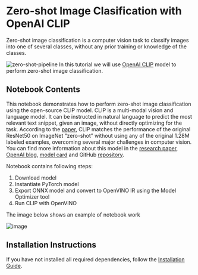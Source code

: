 # Zero-shot Image Clasification with OpenAI CLIP
Zero-shot image classification is a computer vision task to classify images into one of several classes, without any prior training or knowledge of the classes. 

![zero-shot-pipeline](https://user-images.githubusercontent.com/29454499/207773481-d77cacf8-6cdc-4765-a31b-a1669476d620.png)
In this tutorial we will use [OpenAI CLIP](https://github.com/openai/CLIP) model to perform zero-shot image classification. 


## Notebook Contents

This notebook demonstrates how to perform zero-shot image classification using the open-source CLIP model. CLIP is a multi-modal vision and language model. It can be instructed in natural language to predict the most relevant text snippet, given an image, without directly optimizing for the task. According to the [paper](https://arxiv.org/abs/2103.00020), CLIP matches the performance of the original ResNet50 on ImageNet “zero-shot” without using any of the original 1.28M labeled examples, overcoming several major challenges in computer vision.
You can find more information about this model in the [research paper](https://arxiv.org/abs/2103.00020), [OpenAI blog](https://openai.com/blog/clip/), [model card](https://github.com/openai/CLIP/blob/main/model-card.md) and GitHub [repository](https://github.com/openai/CLIP).

Notebook contains following steps:
1. Download model
2. Instantiate PyTorch model
3. Export ONNX model and convert to OpenVINO IR using the Model Optimizer tool
4. Run CLIP with OpenVINO

The image below shows an example of notebook work

![image](https://user-images.githubusercontent.com/29454499/207795060-437b42f9-e801-4332-a91f-cc26471e5ba2.png)

## Installation Instructions

If you have not installed all required dependencies, follow the [Installation Guide](../../README.md).